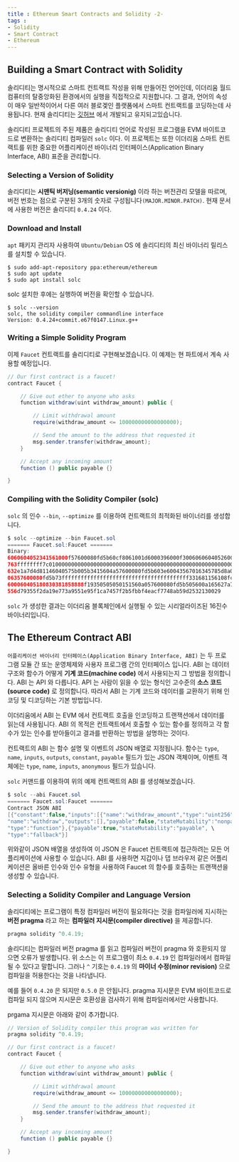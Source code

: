 ```yaml
---
title : Ethereum Smart Contracts and Solidity -2-
tags :
- Solidity
- Smart Contract
- Ethereum
---
```


## Building a Smart Contract with Solidity

솔리디티는 명시적으로 스마트 컨트랙트 작성을 위해 만들어진 언어인데, 이더리움 월드 컴퓨터의 탈중앙화된 환경에서의 실행을 직접적으로 지원합니다. 그 결과, 언어의 속성이 매우 일반적이어서 다른 여러 블로겣인 플랫폼에서 스마트 컨트랙트를 코딩하는데 사용됩니다. 현재 솔리디티는 [깃허브](https://github.com/ethereum/solidity) 에서 개발되고 유지되고있습니다.

솔리디티 프로젝트의 주된 제품은 솔리디티 언어로 작성된 프로그램을 EVM 바이트코드로 변환하는 솔리디티 컴파일러 `solc` 이다. 이 프로젝트는 또한 이더리움 스마트 컨트랙트를 위한 중요한 어플리케이션 바이너리 인터페이스(Application Binary Interface, ABI) 표준을 관리합니다.

### Selecting a Version of Solidity

솔리디티는 **시맨틱 버저닝(semantic versionig)** 이라 하는 버전관리 모델을 따르며, 버전 번호는 점으로 구분된 3개의 숫자로 구성됩니다`(MAJOR.MINOR.PATCH)`. 현재 문서에 사용한 버전은 솔리디티 `0.4.24` 이다. 

### Download and Install

`apt` 패키지 관리자 사용하여 `Ubuntu/Debian` OS 에 솔리디티의 최신 바이너리 릴리스를 설치할 수 있습니다.

```shell
$ sudo add-apt-repository ppa:ethereum/ethereum
$ sudo apt update
$ sudo apt install solc
```

solc 설치한 후에는 실행하여 버전을 확인할 수 있습니다.

```shell
$ solc --version
solc, the solidity compiler commandline interface
Version: 0.4.24+commit.e67f0147.Linux.g++
```

### Writing a Simple Solidity Program

이제 `Faucet` 컨트랙트를 솔리디티로 구현해보겠습니다. 이 예제는 현 파트에서 계속 사용할 예정입니다.

```java
// Our first contract is a faucet!
contract Faucet {

    // Give out ether to anyone who asks
    function withdraw(uint withdraw_amount) public {

        // Limit withdrawal amount
        require(withdraw_amount <= 100000000000000000);

        // Send the amount to the address that requested it
        msg.sender.transfer(withdraw_amount);
    }

    // Accept any incoming amount
    function () public payable {}

}
```

### Compiling with the Solidity Compiler (solc)

`solc` 의 인수 `--bin`, `--optimize` 를 이용하여 컨트랙트의 최적화된 바이너리를 생성합니다.

```java
$ solc --optimize --bin Faucet.sol
======= Faucet.sol:Faucet =======
Binary:
6060604052341561000f57600080fd5b60cf8061001d6000396000f300606060405260043610603e5
763ffffffff7c01000000000000000000000000000000000000000000000000000000006000350416
632e1a7d4d81146040575b005b3415604a57600080fd5b603e60043567016345785d8a00008111156
06357600080fd5b73ffffffffffffffffffffffffffffffffffffffff331681156108fc0282604051
600060405180830381858888f19350505050151560a057600080fd5b505600a165627a7a723058203
556d79355f2da19e773a9551e95f1ca7457f2b5fbbf4eacf7748ab59d2532130029
```

`solc` 가 생성한 결과는 이더리움 블록체인에서 실행될 수 있는 시리얼라이즈된 16진수 바이너리입니다.

## The Ethereum Contract ABI

`어플리케이션 바이너리 인터페이스(Application Binary Interface, ABI)` 는 두 프로그램 모듈 간 또는 운영체제와 사용자 프로그램 간의 인터페이스 입니다. ABI 는 데이터 구조와 함수가 어떻게 **기계 코드(machine code)** 에서 사용되는지 그 방법을 정의합니다. ABI 는 API 와 다릅니다. API 는 사람이 읽을 수 있는 형식인 고수준의 **소스 코드(source code)** 로  정의합니다. 따라서 ABI 는 기계 코드와 데이터를 교환하기 위해 인코딩 및 디코딩하는 기본 방법입니다.

이더리움에서 ABI 는 EVM 에서 컨트랙트 호출을 인코딩하고 트랜잭션에서 데이터를 읽는데 사용됩니다. ABI 의 목적은 컨트랙트에서 호출할 수 있는 함수를 정의하고 각 함수가 있는 인수를 받아들이고 결과를 반환하는 방법을 설명하는 것이다.

컨트랙트의 ABI 는 함수 설명 및 이벤트의 JSON 배열로 지정됩니다. 함수는 `type`, `name`, `inputs`, `outputs`, `constant`, `payable` 필드가 있는 JSON 객체이며, 이벤트 객체에는 `type`, `name`, `inputs`, `anonymous` 필드가 있습니다.

`solc` 커맨드를 이용하여 위의 예제 컨트랙트의 ABI 를 생성해보겠습니다.

```java
$ solc --abi Faucet.sol
======= Faucet.sol:Faucet =======
Contract JSON ABI
[{"constant":false,"inputs":[{"name":"withdraw_amount","type":"uint256"}], \
"name":"withdraw","outputs":[],"payable":false,"stateMutability":"nonpayable", \
"type":"function"},{"payable":true,"stateMutability":"payable", \
"type":"fallback"}]
```

위와같이 JSON 배열을 생성하여 이 JSON 은 Faucet 컨트랙트에 접근하려는 모든 어플리케이션에 사용할 수 있습니다. ABI 를 사용하면 지갑이나 댑 브라우저 같은 어플리케이션은 올바른 인수와 인수 유형을 사용하여 Faucet 의 함수를 호출하는 트랜잭션을 생성할 수 있습니다.

### Selecting a Solidity Compiler and Language Version

솔리디티에는 프로그램이 특정 컴파일러 버전이 필요하다는 것을 컴파일러에 지시하는 **버전 pragma** 라고 하는 **컴파일러 지시문(compiler directive)** 을 제공합니다.

```java
pragma solidity ^0.4.19;
```

솔리디티는 컴파일러 버전 pragma 를 읽고 컴파일러 버전이 pragma 와 호환되지 않으면 오류가 발생합니다. 위 소스는 이 프로그램이 최소 `0.4.19` 인 컴파일러에서 컴파일 될 수 있다고 말합니다. 그러나 `^` 기호는 `0.4.19` 의 **마이너 수정(minor revision)** 으로 컴파일을 허용한다는 것을 나타냅니다.

예를 들어 `0.4.20` 은 되지만 `0.5.0` 은 안됩니다. pragma 지시문은 EVM 바이트코드로 컴파일 되지 않으며 지시문은 호환성을 검사하기 위해 컴파일러에서만 사용합니다.

prgama 지시문은 아래와 같이 추가합니다.

```java
// Version of Solidity compiler this program was written for
pragma solidity ^0.4.19;

// Our first contract is a faucet!
contract Faucet {

    // Give out ether to anyone who asks
    function withdraw(uint withdraw_amount) public {

        // Limit withdrawal amount
        require(withdraw_amount <= 100000000000000000);

        // Send the amount to the address that requested it
        msg.sender.transfer(withdraw_amount);
    }

    // Accept any incoming amount
    function () public payable {}

}
```